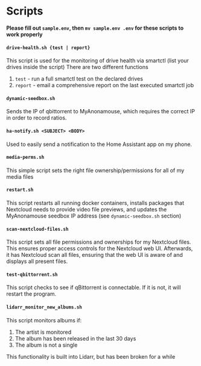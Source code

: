 # Scripts

**Please fill out `sample.env`, then `mv sample.env .env` for these scripts to work properly**

#### `drive-health.sh {test | report}`
This script is used for the monitoring of drive health via smartctl (list your drives inside the script)
There are two different functions
1. `test` - run a full smartctl test on the declared drives
2. `report` - email a comprehensive report on the last executed smartctl job

#### `dynamic-seedbox.sh`
Sends the IP of qbittorrent to MyAnonamouse, which requires the correct IP in order to record ratios.

#### `ha-notify.sh <SUBJECT> <BODY>`
Used to easily send a notification to the Home Assistant app on my phone.

#### `media-perms.sh`
This simple script sets the right file ownership/permissions for all of my media files

#### `restart.sh`
This script restarts all running docker containers, installs packages that Nextcloud needs to provide video file previews, and updates the MyAnonamouse seedbox IP address (see `dynamic-seedbox.sh` section)

#### `scan-nextcloud-files.sh`
This script sets all file permissions and ownerships for my Nextcloud files. This ensures proper access controls for the Nextcloud web UI. Afterwards, it has Nextcloud scan all files, ensuring that the web UI is aware of and displays all present files.

#### `test-qbittorrent.sh`
This script checks to see if qBittorrent is connectable. If it is not, it will restart the program.

#### `lidarr_monitor_new_albums.sh`
This script monitors albums if:
1. The artist is monitored
2. The album has been released in the last 30 days
3. The album is not a single

This functionality is built into Lidarr, but has been broken for a while
